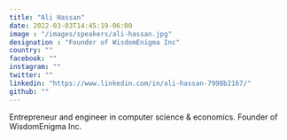 ```yaml
---
title: "Ali Hassan"
date: 2022-03-03T14:45:19-06:00
image : "/images/speakers/ali-hassan.jpg"
designation : "Founder of WisdomEnigma Inc"
country: ""
facebook: ""
instagram: ""
twitter: ""
linkedin: "https://www.linkedin.com/in/ali-hassan-7998b2167/"
github: ""
---
```


Entrepreneur and engineer in computer science & economics. Founder of WisdomEnigma Inc. 
